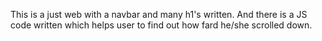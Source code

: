 This is a just web with a navbar and many h1's written. And there is a JS code written which helps user to find out how fard he/she scrolled down.